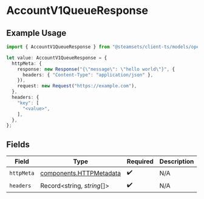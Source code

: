 # AccountV1QueueResponse

## Example Usage

```typescript
import { AccountV1QueueResponse } from "@steamsets/client-ts/models/operations";

let value: AccountV1QueueResponse = {
  httpMeta: {
    response: new Response("{\"message\": \"hello world\"}", {
      headers: { "Content-Type": "application/json" },
    }),
    request: new Request("https://example.com"),
  },
  headers: {
    "key": [
      "<value>",
    ],
  },
};
```

## Fields

| Field                                                              | Type                                                               | Required                                                           | Description                                                        |
| ------------------------------------------------------------------ | ------------------------------------------------------------------ | ------------------------------------------------------------------ | ------------------------------------------------------------------ |
| `httpMeta`                                                         | [components.HTTPMetadata](../../models/components/httpmetadata.md) | :heavy_check_mark:                                                 | N/A                                                                |
| `headers`                                                          | Record<string, *string*[]>                                         | :heavy_check_mark:                                                 | N/A                                                                |